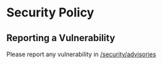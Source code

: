# Security Policy

## Reporting a Vulnerability

Please report any vulnerability in [/security/advisories](https://github.com/Le-Rooftop/Le_Rooftop_Bot/security/advisories)
